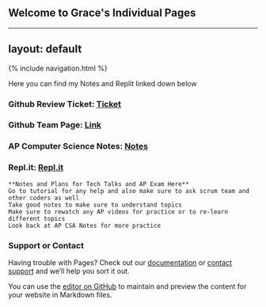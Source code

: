## Welcome to Grace's Individual Pages


---
layout: default
---
{% include navigation.html %}


Here you can find my Notes and Replit linked down below

### Github Review Ticket: [Ticket](https://github.com/gracele246/individualgit/issues/1)

### Github Team Page: [Link](https://gracele246.github.io/theshop/)

### AP Computer Science Notes: [Notes](https://docs.google.com/document/d/1dFJccMrcsShhnTnlHlOgUr9Pw3E7xz5TUFw5p1UVCMA/edit?usp=sharing)

### Repl.it: [Repl.it](https://replit.com/@GraceLe1/datastructurescode#.replit)

```
**Notes and Plans for Tech Talks and AP Exam Here**
Go to tutorial for any help and also make sure to ask scrum team and other coders as well
Take good notes to make sure to understand topics
Make sure to rewatch any AP videos for practice or to re-learn different topics
Look back at AP CSA Notes for more practice
```

### Support or Contact

Having trouble with Pages? Check out our [documentation](https://docs.github.com/categories/github-pages-basics/) or [contact support](https://support.github.com/contact) and we’ll help you sort it out.

You can use the [editor on GitHub](https://github.com/gracele246/individualgit/edit/gh-pages/index.md) to maintain and preview the content for your website in Markdown files.
